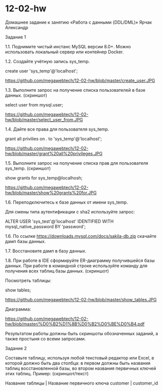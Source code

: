 # 12-02-hw
Домашнее задание к занятию «Работа с данными (DDL/DML)»   Ярчак Александр

Задание 1

1.1. Поднимите чистый инстанс MySQL версии 8.0+. Можно использовать локальный сервер или контейнер Docker.

1.2. Создайте учётную запись sys_temp.

create user 'sys_temp'@'localhost';

https://github.com/megawebtech/12-02-hw/blob/master/create_user.JPG


1.3. Выполните запрос на получение списка пользователей в базе данных. (скриншот)

select user from mysql.user;

https://github.com/megawebtech/12-02-hw/blob/master/select_user_from.JPG


1.4. Дайте все права для пользователя sys_temp.


grant all privilies on *.* to 'sys_temp'@'localhost';


https://github.com/megawebtech/12-02-hw/blob/master/grant%20all%20privileges.JPG

1.5. Выполните запрос на получение списка прав для пользователя sys_temp. (скриншот)

show grants for sys_temp@localhosh;

https://github.com/megawebtech/12-02-hw/blob/master/show%20grants%20for.JPG


1.6. Переподключитесь к базе данных от имени sys_temp.

Для смены типа аутентификации с sha2 используйте запрос:

ALTER USER 'sys_test'@'localhost' IDENTIFIED WITH mysql_native_password BY 'password';

1.6. По ссылке https://downloads.mysql.com/docs/sakila-db.zip скачайте дамп базы данных.

1.7. Восстановите дамп в базу данных.

1.8. При работе в IDE сформируйте ER-диаграмму получившейся базы данных. При работе в командной строке используйте команду для получения всех таблиц базы данных. (скриншот)

Посмотреть таблицы: 

show tables;

https://github.com/megawebtech/12-02-hw/blob/master/show_tables.JPG


Диаграмма:

https://github.com/megawebtech/12-02-hw/blob/master/%D0%B2%D1%8B%D0%B2%D0%BE%D0%B4.pdf


Результатом работы должны быть скриншоты обозначенных заданий, а также простыня со всеми запросами.

Задание 2

Составьте таблицу, используя любой текстовый редактор или Excel, в которой должно быть два столбца: в первом должны быть названия таблиц восстановленной базы, во втором названия первичных ключей этих таблиц. Пример: (скриншот/текст)

Название таблицы | Название первичного ключа
customer         | customer_id
